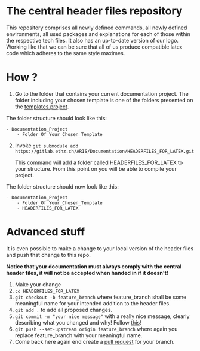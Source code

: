 # The central header files repository

This repository comprises all newly defined commands, all newly defined environments, all used packages and explanations for each of those within the respective tech files.
It also has an up-to-date version of our logo.
Working like that we can be sure that all of us produce compatible latex code which adheres to the same style maximes.

# How ?

1. Go to the folder that contains your current documentation project.
    The folder including your chosen template is one of the folders presented on the [templates project](https://gitlab.ethz.ch/ARIS/Documentation/Templates).
    
 The folder structure should look like this:
    
    - Documentation_Project
        - Folder_Of_Your_Chosen_Template

2. Invoke `git submodule add https://gitlab.ethz.ch/ARIS/Documentation/HEADERFILES_FOR_LATEX.git`

    This command will add a folder called HEADERFILES_FOR_LATEX to your structure. From this point on you will be able to compile your project.
    
 The folder structure should now look like this:
    
    - Documentation_Project
        - Folder_Of_Your_Chosen_Template
        - HEADERFILES_FOR_LATEX

# Advanced stuff

It is even possible to make a change to your local version of the header files and push that change to this repo.

__Notice that your documentation must always comply with the central header files, it will not be accepted when handed in if it doesn't!__

1. Make your change
2. `cd HEADERFILES_FOR_LATEX`
3. `git checkout -b feature_branch` where feature_branch shall be some meaningful name for your intended addition to the header files.
4. `git add .` to add all proposed changes.
5. `git commit -m "your nice message"` with a really nice message, clearly describing what you changed and why! Follow [this](https://chris.beams.io/posts/git-commit/)!
6. `git push --set-upstream origin feature_branch` where again you replace feature_branch with your meaningful name.
7. Come back here again end create a [pull request](https://gitlab.ethz.ch/ARIS/Documentation/HEADERFILES_FOR_LATEX/branches) for your branch.